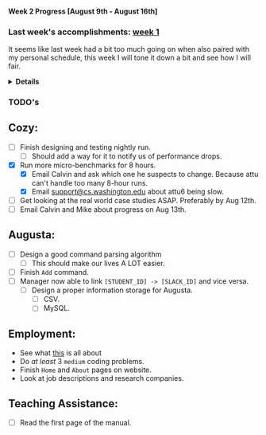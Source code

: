 #### Week 2 Progress [August 9th - August 16th]
### Last week's accomplishments: [week 1](week1.md)
It seems like last week had a bit too much going on when also paired with my
personal schedule, this week I will tone it down a bit and see how I will fair.
<details><summary><b>Details</b></summary>

## Augusta:
- Repo up and running.
- Augusta **now has an architecture** and she can already receive events from
Slack.
- Foundation for parsing commands.

## Teaching Assistance:
- Completed application.

## Employment:
- Resume has been reformatted and updated.
- Contacts section on website is done. Website now has dark theme.

## Cozy:
- Redesigned nightly run.
- Ran `lazy_filter` and `swapping_foldsum` for 8 hours. _NO_ change. However,
`lazy_filter` requires at least 3-5 hours to reach the same solution as
without the flag.
</details>

### TODO's
## Cozy:
- [ ] Finish designing and testing nightly run.
    - [ ] Should add a way for it to notify us of performance drops.
- [x] Run more micro-benchmarks for 8 hours.
    - [x] Email Calvin and ask which one he suspects to change. Because attu can't
    handle too many 8-hour runs.
    - [x] Email support@cs.washington.edu about attu6 being slow.
- [ ] Get looking at the real world case studies ASAP. Preferably by Aug 12th.
- [ ] Email Calvin and Mike about progress on Aug 13th.

## Augusta:
- [ ] Design a good command parsing algorithm
    - [ ] This should make our lives A LOT easier.
- [ ] Finish `Add` command.
- [ ] Manager now able to link `[STUDENT_ID] -> [SLACK_ID]` and vice versa.
    - [ ] Design a proper information storage for Augusta.
        - [ ] CSV.
        - [ ] MySQL.

## Employment:
- See what
[this](https://www.cs.washington.edu/academics/ugrad/enrichment/research)
is all about
- Do _at least_ 3 `medium` coding problems.
- Finish `Home` and `About` pages on website.
- Look at job descriptions and research companies.

## Teaching Assistance:
- [ ] Read the first page of the manual.

